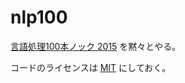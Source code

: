 nlp100
===

[言語処理100本ノック 2015](http://www.cl.ecei.tohoku.ac.jp/nlp100/) を黙々とやる。

コードのライセンスは [MIT](http://makimoto.mit-license.org/) にしておく。

